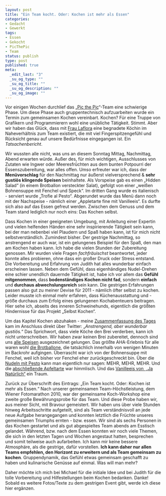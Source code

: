 ```yaml
--- 
layout: post
title: "Ein Team kocht. Oder: Kochen ist mehr als Essen"
categories: 
- Gedacht
- Gewerkt
tags: 
- Essen
- Gekocht
- PicThePic
- Team
status: publish
type: post
published: true
meta: 
  _edit_last: "3"
  _su_og_type: ""
  _su_og_title: ""
  _su_og_description: ""
  _su_og_image: ""
---
```

Vor einigen Wochen durchlief das „<a href="http://www.picthepic.com/">Pic the Pic</a>“-Team eine schwierige Phase. Um diese Phase auch gruppentechnisch aufzuarbeiten wurde ein Termin zum gemeinsamen Kochen vereinbart. Kochen? Für eine Truppe von Grafikern und Programmierern wohl eine unübliche Tätigkeit. Stimmt. Aber wir haben das Glück, dass mit <a href="http://titilaflora.net/bio/">Frau Laflora</a> eine begnadete Köchin im Naheverhältnis zum Team existiert, die mit viel Fingerspitzengefühl und Rücksicht genau auf unsere Bedürfnisse eingegangen ist. Ein <em>Tatsachenbericht</em>.

<!--more-->

Wir wussten alle nicht, was uns an diesem Sonntag Mittag, Nachmittag, Abend erwarten würde. Außer des, für mich wichtigen, Ausschlusses von Zutaten wie Ingwer oder Meeresfrüchten aus dem bunten Potpourri der Essenszubereitung, war alles offen. Umso erfreuter war ich, dass der <strong>Menüvorschlag</strong> für den Nachmittag nur äußerst vielversprechend &amp; <strong>sehr gustiös klingende Speisen</strong> beinhaltete. Als Vorspeise gab es einen „Hidden Salad“ (in einem Brotballon versteckter Salat), gefolgt von einer „weißen Bohnensuppe mit Fenchel und Speck“. Im dritten Gang wurde es italienisch - serviert wurde „Trofie al Pesto“. Abgerundet wurde das Menü dann noch mit der Nachspeise - nämlich einer „Appletarte fine mit Vanilleeis“. Es durfte sich also auf das Essen gefreut werden. Zwischen dem Genuss und dem Team stand lediglich nur noch eins: Das Kochen selbst.

Dass Kochen in einer geeigneten Umgebung, mit Anleitung einer Expertin und vielen helfenden Händen eine sehr inspirierende Tätigkeit sein kann, bei der man nebenbei viel Plaudern und Spaß haben kann, ist für mich nicht selbstverständlich. Zumindest bisher. Der gestrige Nachmittag, so anstrengend er auch war, ist ein gelungenes Beispiel für den Spaß, den man am Kochen haben kann. Ich habe die vielen Stunden der Zubereitung genossen. Mir wurden viele Fragen <em>fachfräuischst</em> beantwortet, jeder konnte alles probieren, ohne dass ein großer Druck oder Stress entstand. Die Vorbereitung und Erfahrung von Judith hat alles wunderbar einfach erscheinen lassen. Neben dem Gefühl, dass eigenhändiges Nudel-Drehen eine schier unendlich dauernde Tätigkeit ist, habe ich vor allem das <strong>Gefühl mitgenommen</strong>, dass <strong>bodenständiges Kochen nicht fad</strong>, sondern <strong>einfach</strong> und <strong>durchaus abwechslungsreich</strong> sein kann. Die gestrigen Erfahrungen passen also gut zu meiner Devise für 2011 - nämlich öfter selbst zu kochen. Leider musste ich einmal mehr erfahren, dass Küchenausstattung und -größe durchaus zum Erfolg eines gelungenen Kochabenteuers beitragen. Hier sehe ich, abseits des inneren Schweinehunds, eigentlich die größten Hindernisse für das Projekt „Selbst Kochen“.

Um das Kapitel Kochen abzuhaken - meine <a href="http://twitter.com/jollife/status/26752594797928449">Zusammenfassung des Tages</a> kam im Anschluss direkt über Twitter: „<em>Anstrengend, aber wunderbar gustiös.</em>“ Das Sprichwort, dass viele Köche den Brei verderben, kann ich nicht unterschreiben. Wir haben zwar keinen Brei zubereitet, dennoch sind uns <a href="http://picplz.com/user/jollife/pic/1299/">alle Speisen</a> ausgezeichnet gelungen. Das größte AHA-Erlebnis für alle waren wohl <a href="http://picplz.com/user/jollife/pic/1vhx/">die Brotballone</a>, die tatsächlich innerhalb von wenigen Minuten im Backrohr aufgingen. Überrascht war ich von der Bohnensuppe mit Fenchel, weil ich bisher vor Fenchel eher zurückgeschreckt bin. Über die <a href="http://picplz.com/user/jollife/pic/122v/">Nudeln mit Pesto</a> kann man eigentlich nur sagen: MEHR, MEHR, MEHR. Und die <a href="http://picplz.com/user/jollife/pic/1v4n/">abschließende Apfeltarte</a> war himmlisch. Und das <a href="http://www.janatuerlich.at/Applikationen/Produktdetail/Produktdetail/Produkt/Vanilleeis_500ml/jn_Controls.aspx">Vanilleeis von  „Ja Natürlich“</a> ein Traum.

Zurück zur Überschrift des Eintrags: „Ein Team kocht. Oder: Kochen ist mehr als Essen.“ Nach unserer gemeinsamen Team-Höchstleistung, dem Wiener Fotomarathon 2010, war der gemeinsame Koch-Workshop eine zweite große Bewährungsprobe für das Team. Und diese Probe haben wir, aus meiner Sicht, mit Bravour gemeistert. Wir haben uns über viele Stunden hinweg Arbeitsschritte aufgeteilt, sind als Team verständnisvoll an jede neue Aufgabe herangegangen und konnten letztlich die Früchte unseres gemeinsamen Triumphs ernten - bzw. essen. Wir sind als sechs Personen in das Kochen gestartet und als gut abgespieltes Team abends am Esstisch gelandet. Während, bzw. nach dem Essen konnten wir noch viele Themen, die sich in den letzten Tagen und Wochen angestaut hatten, besprechen und somit teilweise auch aufarbeiten. Ich kann mir keine bessere Atmosphäre, als die gestrige, dafür vorstellen. <strong>Ich kann daher nur allen Teams empfehlen, den Horizont zu erweitern und als Team gemeinsam zu kochen</strong>. Gruppendynamik, das Gefühl etwas gemeinsam geschafft zu haben und kulinarische Genüsse auf einmal. Was will man mehr?

Daher möchte ich mich bei Michael für die initiale Idee und bei Judith für die tolle Vorbereitung und Hilfestellungen beim Kochen bedanken. Danke! Sobald es weitere Fotos/Texte zu dem gestrigen Event gibt, werde ich diese hier ergänzen.
